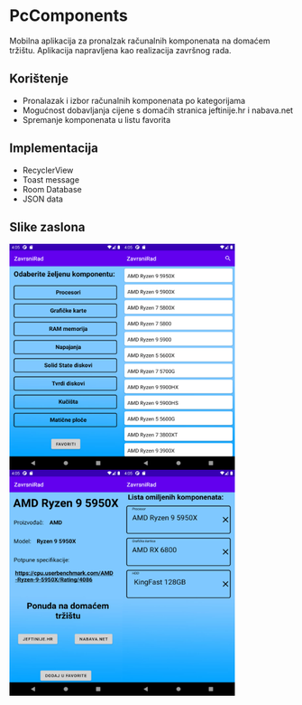 # PcComponents
 Mobilna aplikacija za pronalzak računalnih komponenata na domaćem tržištu.
 Aplikacija napravljena kao realizacija završnog rada.

 ## Korištenje
 * Pronalazak i izbor računalnih komponenata po kategorijama
 * Mogućnost dobavljanja cijene s domaćih stranica jeftinije.hr i nabava.net
 * Spremanje komponenata u listu favorita

 ## Implementacija
 * RecyclerView
 * Toast message
 * Room Database
 * JSON data

 ## Slike zaslona
 
 <img align="left" src="https://github.com/D0Mo11/PcComponents/blob/main/screenshots/Screenshot_1.png" width="200" height="400" />
 <img align="left" src="https://github.com/D0Mo11/PcComponents/blob/main/screenshots/Screenshot_2.png" width="200" height="400" />
 <img align="left" src="https://github.com/D0Mo11/PcComponents/blob/main/screenshots/Screenshot_3.png" width="200" height="400" />
 <img align="left" src="https://github.com/D0Mo11/PcComponents/blob/main/screenshots/Screenshot_4.png" width="200" height="400" />
